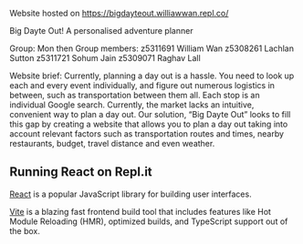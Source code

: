 Website hosted on https://bigdayteout.williawwan.repl.co/


Big Dayte Out! 
A personalised adventure planner

Group: Mon then
Group members:
z5311691 William Wan 
z5308261 Lachlan Sutton
z5311721 Sohum Jain 
z5309071 Raghav Lall

Website brief:
Currently, planning a day out is a hassle. You need to look up each and every event individually, and figure out numerous logistics in between, such as transportation between them all. Each stop is an individual Google search. Currently, the market lacks an intuitive, convenient way to plan a day out. Our solution, “Big Dayte Out” looks to fill this gap by creating a website that allows you to plan a day out taking into account relevant factors such as transportation routes and times, nearby restaurants, budget, travel distance and even weather.

## Running React on Repl.it

[React](https://reactjs.org/) is a popular JavaScript library for building user interfaces.

[Vite](https://vitejs.dev/) is a blazing fast frontend build tool that includes features like Hot Module Reloading (HMR), optimized builds, and TypeScript support out of the box.

